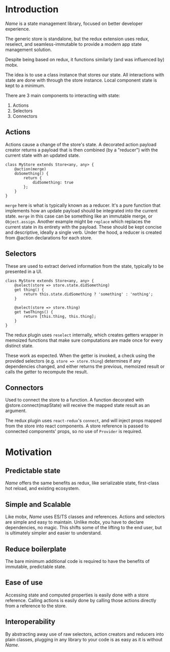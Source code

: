 # Introduction

*Name* is a state management library, focused on better developer experience.

The generic store is standalone, but the redux extension uses redux, reselect, and seamless-immutable to provide a modern app state management solution.

Despite being based on redux, it functions similarly (and was influenced by) mobx. 

The idea is to use a class instance that stores our state. All interactions with state are done with through the store instance. Local component state is kept to a minimum.

There are 3 main components to interacting with state:

1. Actions
2. Selectors
3. Connectors

## Actions 

Actions cause a change of the store's state. A decorated action payload creator returns a payload that is then combined (by a "reducer") with the current state with an updated state.

```
class MyStore extends Store<any, any> {
    @action(merge)
    doSomething() {
        return {
            didSomething: true
        };
    }
}
```

`merge` here is what is typically known as a reducer. It's a pure function that implements how an update payload should be integrated into the current state. `merge` in this case can be something like an immutable merge, or `Object.assign`. Another example might be `replace` which replaces the current state in its entirety with the payload. These should be kept concise and descriptive, ideally a single verb. Under the hood, a reducer is created from @action declarations for each store.

## Selectors

These are used to extract derived information from the state, typically to be presented in a UI.

```
class MyStore extends Store<any, any> {
    @select(store => store.state.didSomething)
    get thing() {
        return this.state.didSomething ? 'something' : 'nothing';
    }

    @select(store => store.thing)
    get twoThings() {
        return [this.thing, this.thing];
    }
}
```

The redux plugin uses `reselect` internally, which creates getters wrapper in memoized functions that make sure computations are made once for every distinct state.

These work as expected. When the getter is invoked, a check using the provided selectors (e.g. `store => store.thing`) determines if any dependencies changed, and either returns the previous, memoized result or calls the getter to recompute the result.

## Connectors

Used to connect the store to a function. A function decorated with @store.connect(mapState) will receive the mapped state result as an argument.

The redux plugin uses `react-redux`'s `connect`, and will inject props mapped from the store into react components. A store reference is passed to connected components' props, so no use of `Provider` is required.

# Motivation

## Predictable state

*Name* offers the same benefits as redux, like serializable state, first-class hot reload, and existing ecosystem.

## Simple and Scalable

Like mobx, *Name* uses ES/TS classes and references. Actions and selectors are simple and easy to maintain. Unlike mobx, you have to declare dependencies, no magic. This shifts some of the lifting to the end user, but is ultimately simpler and easier to understand.

## Reduce boilerplate

The bare minimum additional code is required to have the benefits of immutable, predictable state.

## Ease of use

Accessing state and computed properties is easily done with a store reference. Calling actions is easily done by calling those actions directly from a reference to the store. 

## Interoperability

By abstracting away use of raw selectors, action creators and reducers into plain classes, plugging in any library to your code is as easy as it is without *Name*.